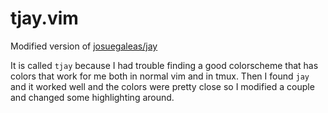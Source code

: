 # tjay.vim

Modified version of [josuegaleas/jay](https://github.com/josuegaleas/jay)

It is called `tjay` because I had trouble finding a good colorscheme that has colors that work for me both in normal vim and in tmux. Then I found `jay` and it worked well and the colors were pretty close so I modified a couple and changed some highlighting around.
